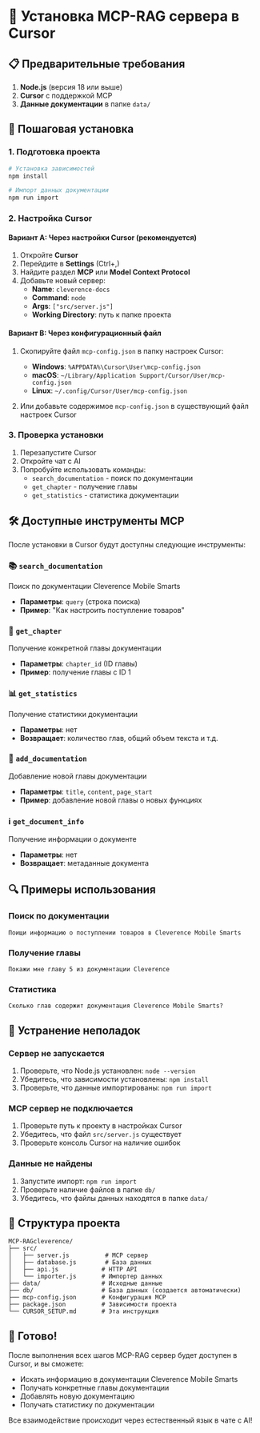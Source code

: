 # 🚀 Установка MCP-RAG сервера в Cursor

## 📋 Предварительные требования

1. **Node.js** (версия 18 или выше)
2. **Cursor** с поддержкой MCP
3. **Данные документации** в папке `data/`

## 🔧 Пошаговая установка

### 1. Подготовка проекта

```bash
# Установка зависимостей
npm install

# Импорт данных документации
npm run import
```

### 2. Настройка Cursor

#### Вариант A: Через настройки Cursor (рекомендуется)

1. Откройте **Cursor**
2. Перейдите в **Settings** (Ctrl+,)
3. Найдите раздел **MCP** или **Model Context Protocol**
4. Добавьте новый сервер:
   - **Name**: `cleverence-docs`
   - **Command**: `node`
   - **Args**: `["src/server.js"]`
   - **Working Directory**: путь к папке проекта

#### Вариант B: Через конфигурационный файл

1. Скопируйте файл `mcp-config.json` в папку настроек Cursor:
   - **Windows**: `%APPDATA%\Cursor\User\mcp-config.json`
   - **macOS**: `~/Library/Application Support/Cursor/User/mcp-config.json`
   - **Linux**: `~/.config/Cursor/User/mcp-config.json`

2. Или добавьте содержимое `mcp-config.json` в существующий файл настроек Cursor

### 3. Проверка установки

1. Перезапустите Cursor
2. Откройте чат с AI
3. Попробуйте использовать команды:
   - `search_documentation` - поиск по документации
   - `get_chapter` - получение главы
   - `get_statistics` - статистика документации

## 🛠️ Доступные инструменты MCP

После установки в Cursor будут доступны следующие инструменты:

### 📚 `search_documentation`
Поиск по документации Cleverence Mobile Smarts
- **Параметры**: `query` (строка поиска)
- **Пример**: "Как настроить поступление товаров"

### 📖 `get_chapter`
Получение конкретной главы документации
- **Параметры**: `chapter_id` (ID главы)
- **Пример**: получение главы с ID 1

### 📊 `get_statistics`
Получение статистики документации
- **Параметры**: нет
- **Возвращает**: количество глав, общий объем текста и т.д.

### 📝 `add_documentation`
Добавление новой главы документации
- **Параметры**: `title`, `content`, `page_start`
- **Пример**: добавление новой главы о новых функциях

### ℹ️ `get_document_info`
Получение информации о документе
- **Параметры**: нет
- **Возвращает**: метаданные документа

## 🔍 Примеры использования

### Поиск по документации
```
Поищи информацию о поступлении товаров в Cleverence Mobile Smarts
```

### Получение главы
```
Покажи мне главу 5 из документации Cleverence
```

### Статистика
```
Сколько глав содержит документация Cleverence Mobile Smarts?
```

## 🚨 Устранение неполадок

### Сервер не запускается
1. Проверьте, что Node.js установлен: `node --version`
2. Убедитесь, что зависимости установлены: `npm install`
3. Проверьте, что данные импортированы: `npm run import`

### MCP сервер не подключается
1. Проверьте путь к проекту в настройках Cursor
2. Убедитесь, что файл `src/server.js` существует
3. Проверьте консоль Cursor на наличие ошибок

### Данные не найдены
1. Запустите импорт: `npm run import`
2. Проверьте наличие файлов в папке `db/`
3. Убедитесь, что файлы данных находятся в папке `data/`

## 📁 Структура проекта

```
MCP-RAGcleverence/
├── src/
│   ├── server.js          # MCP сервер
│   ├── database.js        # База данных
│   ├── api.js            # HTTP API
│   └── importer.js       # Импортер данных
├── data/                 # Исходные данные
├── db/                   # База данных (создается автоматически)
├── mcp-config.json       # Конфигурация MCP
├── package.json          # Зависимости проекта
└── CURSOR_SETUP.md       # Эта инструкция
```

## 🎯 Готово!

После выполнения всех шагов MCP-RAG сервер будет доступен в Cursor, и вы сможете:
- Искать информацию в документации Cleverence Mobile Smarts
- Получать конкретные главы документации
- Добавлять новую документацию
- Получать статистику по документации

Все взаимодействие происходит через естественный язык в чате с AI!
